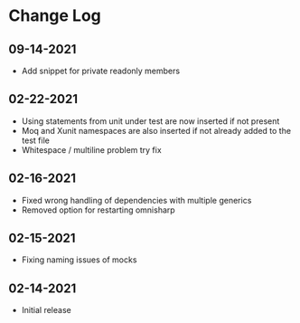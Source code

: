 # Change Log

## 09-14-2021

- Add snippet for private readonly members

## 02-22-2021

- Using statements from unit under test are now inserted if not present
- Moq and Xunit namespaces are also inserted if not already added to the test file
- Whitespace / multiline problem try fix

## 02-16-2021

- Fixed wrong handling of dependencies with multiple generics
- Removed option for restarting omnisharp

## 02-15-2021

- Fixing naming issues of mocks


## 02-14-2021

- Initial release